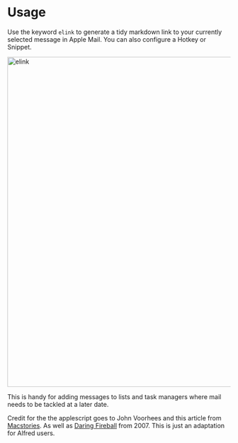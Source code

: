 # Usage

Use the keyword `elink` to generate a tidy markdown link to your currently selected message in Apple Mail. You can also configure a Hotkey or Snippet.


<img width="746" alt="elink" src="https://user-images.githubusercontent.com/122695153/232148864-8af766b4-a1a2-4884-9787-fe6a33e73ab7.png">

 

This is handy for adding messages to lists and task managers where mail needs to be tackled at a later date.

Credit for the the applescript goes to John Voorhees and this article from [Macstories](https://www.macstories.net/stories/generating-markdown-links-to-mail-messages-with-shortcuts-and-applescript/). As well as [Daring Fireball](https://daringfireball.net/2007/12/message_urls_leopard_mail) from 2007. This is just an adaptation for Alfred users.

